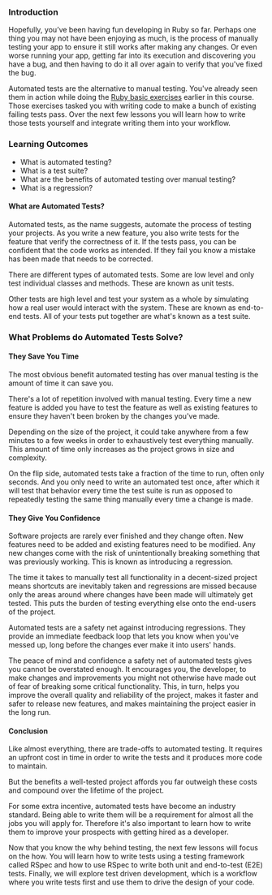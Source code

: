 ### Introduction

Hopefully, you’ve been having fun developing in Ruby so far. Perhaps one thing you may not have been enjoying as much, is the process of manually testing your app to ensure it still works after making any changes. Or even worse running your app, getting far into its execution and discovering you have a bug, and then having to do it all over again to verify that you've fixed the bug.

Automated tests are the alternative to manual testing. You've already seen them in action while doing the [Ruby basic exercises](https://github.com/grassroot-software/ruby-exercises/tree/main/ruby_basics) earlier in this course. Those exercises tasked you with writing code to make a bunch of existing failing tests pass. Over the next few lessons you will learn how to write those tests yourself and integrate writing them into your workflow.

### Learning Outcomes

- What is automated testing?
- What is a test suite?
- What are the benefits of automated testing over manual testing?
- What is a regression?

#### What are Automated Tests?

Automated tests, as the name suggests, automate the process of testing your projects. As you write a new feature, you also write tests for the feature that verify the correctness of it. If the tests pass, you can be confident that the code works as intended. If they fail you know a mistake has been made that needs to be corrected.

There are different types of automated tests. Some are low level and only test individual classes and methods. These are known as unit tests.

Other tests are high level and test your system as a whole by simulating how a real user would interact with the system. These are known as end-to-end tests. All of your tests put together are what's known as a test suite.

### What Problems do Automated Tests Solve?

#### They Save You Time

The most obvious benefit automated testing has over manual testing is the amount of time it can save you.

There's a lot of repetition involved with manual testing. Every time a new feature is added you have to test the feature as well as existing features to ensure they haven't been broken by the changes you've made.

Depending on the size of the project, it could take anywhere from a few minutes to a few weeks in order to exhaustively test everything manually. This amount of time only increases as the project grows in size and complexity.

On the flip side, automated tests take a fraction of the time to run, often only seconds. And you only need to write an automated test once, after which it will test that behavior every time the test suite is run as opposed to repeatedly testing the same thing manually every time a change is made.

#### They Give You Confidence

Software projects are rarely ever finished and they change often. New features need to be added and existing features need to be modified. Any new changes come with the risk of unintentionally breaking something that was previously working. This is known as introducing a regression.

The time it takes to manually test all functionality in a decent-sized project means shortcuts are inevitably taken and regressions are missed because only the areas around where changes have been made will ultimately get tested. This puts the burden of testing everything else onto the end-users of the project.

Automated tests are a safety net against introducing regressions. They provide an immediate feedback loop that lets you know when you've messed up, long before the changes ever make it into users' hands.

The peace of mind and confidence a safety net of automated tests gives you cannot be overstated enough. It encourages you, the developer, to make changes and improvements you might not otherwise have made out of fear of breaking some critical functionality. This, in turn, helps you improve the overall quality and reliability of the project, makes it faster and safer to release new features, and makes maintaining the project easier in the long run.

#### Conclusion

Like almost everything, there are trade-offs to automated testing. It requires an upfront cost in time in order to write the tests and it produces more code to maintain.

But the benefits a well-tested project affords you far outweigh these costs and compound over the lifetime of the project.

For some extra incentive, automated tests have become an industry standard. Being able to write them will be a requirement for almost all the jobs you will apply for. Therefore it's also important to learn how to write them to improve your prospects with getting hired as a developer.

Now that you know the why behind testing, the next few lessons will focus on the how. You will learn how to write tests using a testing framework called RSpec and how to use RSpec to write both unit and end-to-test (E2E) tests. Finally, we will explore test driven development, which is a workflow where you write tests first and use them to drive the design of your code.
